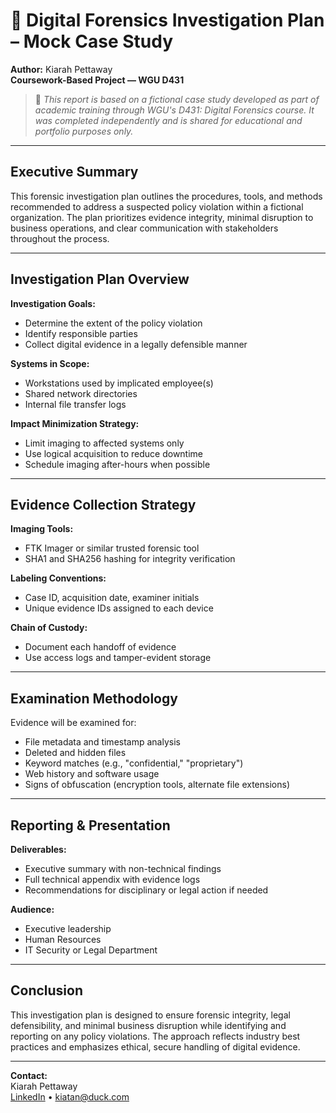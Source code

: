 # 🧠 Digital Forensics Investigation Plan – Mock Case Study

**Author:** Kiarah Pettaway  
**Coursework-Based Project — WGU D431**  

> 📌 *This report is based on a fictional case study developed as part of academic training through WGU's D431: Digital Forensics course. It was completed independently and is shared for educational and portfolio purposes only.*

---

## Executive Summary

This forensic investigation plan outlines the procedures, tools, and methods recommended to address a suspected policy violation within a fictional organization. The plan prioritizes evidence integrity, minimal disruption to business operations, and clear communication with stakeholders throughout the process. 

---

## Investigation Plan Overview

**Investigation Goals:**  
- Determine the extent of the policy violation  
- Identify responsible parties  
- Collect digital evidence in a legally defensible manner  

**Systems in Scope:**  
- Workstations used by implicated employee(s)  
- Shared network directories  
- Internal file transfer logs  

**Impact Minimization Strategy:**  
- Limit imaging to affected systems only  
- Use logical acquisition to reduce downtime  
- Schedule imaging after-hours when possible

---

## Evidence Collection Strategy

**Imaging Tools:**  
- FTK Imager or similar trusted forensic tool  
- SHA1 and SHA256 hashing for integrity verification  

**Labeling Conventions:**  
- Case ID, acquisition date, examiner initials  
- Unique evidence IDs assigned to each device

**Chain of Custody:**  
- Document each handoff of evidence  
- Use access logs and tamper-evident storage  

---

## Examination Methodology

Evidence will be examined for:
- File metadata and timestamp analysis
- Deleted and hidden files
- Keyword matches (e.g., "confidential," "proprietary")
- Web history and software usage
- Signs of obfuscation (encryption tools, alternate file extensions)

---

## Reporting & Presentation

**Deliverables:**  
- Executive summary with non-technical findings  
- Full technical appendix with evidence logs  
- Recommendations for disciplinary or legal action if needed  

**Audience:**  
- Executive leadership  
- Human Resources  
- IT Security or Legal Department

---

## Conclusion

This investigation plan is designed to ensure forensic integrity, legal defensibility, and minimal business disruption while identifying and reporting on any policy violations. The approach reflects industry best practices and emphasizes ethical, secure handling of digital evidence.

---

**Contact:**  
Kiarah Pettaway   
[LinkedIn](https://www.linkedin.com/in/kiarah-pettaway/) • kiatan@duck.com
